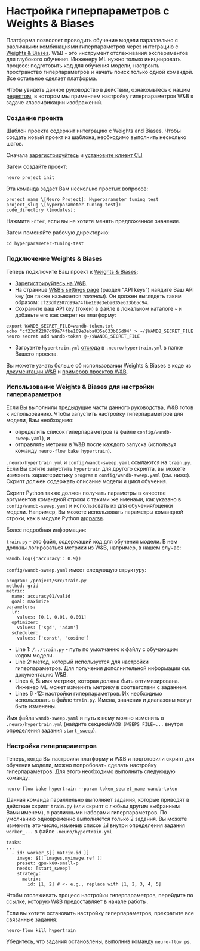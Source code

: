 # Настройка гиперпараметров с Weights & Biases

Платформа позволяет проводить обучение модели параллельно с различными комбинациями гиперпараметров через интеграцию с [Weights & Biases](https://www.wandb.com/). W&B - это инструмент отслеживания экспериментов для глубокого обучения. Инженеру ML нужно только инициировать процесс: подготовить код для обучения модели, настроить пространство гиперпараметров и начать поиск только одной командой. Все остальное сделает платформа.

Чтобы увидеть данное руководство в действии, ознакомьтесь с нашим [рецептом](https://github.com/neuromation/ml-recipe-hyperparam-wandb), в котором мы применяем настройку гиперпараметров W&B к задаче классификации изображений.

### Создание проекта

Шаблон проекта содержит интеграцию с Weights and Biases. Чтобы создать новый проект из шаблона, необходимо выполнить несколько шагов.

Сначала [зарегистрируйтесь](https://neu.ro/) и [установите клиент CLI](https://docs.neu.ro/getting-started#installing-cli)

Затем создайте проект:

```text
neuro project init
```

Эта команда задаст Вам несколько простых вопросов:

```text
project_name \[Neuro Project]: Hyperparameter tuning test
project_slug \[hyperparameter-tuning-test]:
code_directory \[modules]:
```

Нажмите `Enter`, если вы не хотите менять предложенное значение.

Затем поменяйте рабочую директорию:

```text
cd hyperparameter-tuning-test
```

### Подключение Weights & Biases

Теперь подключите Ваш проект к [Weights & Biases](https://www.wandb.com/):

* [Зарегистрируйтесь на W&B](https://app.wandb.ai/login?signup=true).
* На странице [W&B’s settings page](https://app.wandb.ai/settings) \(раздел “API keys”\) найдите Ваш API key \(он также называется _токеном_\). Он должен выглядеть таким образом: `cf23df2207d99a74fbe169e3eba035e633b65d94`.
* Сохраните ваш API key \(токен\) в файле в локальном каталоге `~` и добавьте его как секрет на платформу:

```text
export WANDB_SECRET_FILE=wandb-token.txt
echo "cf23df2207d99a74fbe169e3eba035e633b65d94" > ~/$WANDB_SECRET_FILE
neuro secret add wandb-token @~/$WANDB_SECRET_FILE
```

* Загрузите `hypertrain.yml` [отсюда](https://github.com/neuro-inc/ml-recipe-hyperparam-wandb/blob/master/.neuro/hypertrain.yml) в `.neuro/hypertrain.yml` в папке Вашего проекта.

Вы можете узнать больше об использовании Weights & Biases в коде из [документации W&B](https://docs.wandb.com/library/api/examples) и [примеров проектов ](https://github.com/wandb/examples)[W](https://github.com/wandb/examples)[&B](https://github.com/wandb/examples).

### Использование Weights & Biases для настройки гиперпараметров

Если Вы выполнили предыдущие части данного руководства, W&B готов к использованию. Чтобы запустить настройку гиперпараметров для модели, Вам необходимо:

* определить список гиперпараметров \(в файле `config/wandb-sweep.yaml`\), и
* отправлять метрики в W&B после каждого запуска \(используя команду `neuro-flow bake hypertrain`\).

`.neuro/hypertrain.yml` и `config/wandb-sweep.yaml` ссылаются на `train.py`. Если Вы хотите запустить `hypertrain` для другого скрипта, вы можете изменить характеристику `program` в `config/wandb-sweep.yaml` \(см. ниже\). Скрипт должен содержать описание модели и цикл обучения.

Скрипт Python также должен получать параметры в качестве аргументов командной строки с такими же именами, как указано в `config/wandb-sweep.yaml` и использовать их для обучения/оценки модели. Например, Вы можете использовать параметры командной строки, как в модуле Python [argparse](https://docs.python.org/3/library/argparse.html).

Более подробная информация:

`train.py` - это файл, содержащий код для обучения модели. В нем должны логироваться метрики из W&B, например, в нашем случае:

```text
wandb.log({'accuracy': 0.9})
```

`config/wandb-sweep.yaml` имеет следующую структуру:

```text
program: /project/src/train.py
method: grid
metric:
  name: accuracy01/valid
  goal: maximize
parameters:
  lr:
    values: [0.1, 0.01, 0.001]
  optimizer:
    values: ['sgd', 'adam']
  scheduler:
    values: ['const', 'cosine']
```

* Line 1: `/../train.py` - путь по умолчанию к файлу с обучающим кодом модели.
* Line 2: метод, который используется для настройки гиперпараметров. Для получения дополнительной информации см. документацию W&B.
* Lines 4, 5: имя метрики, которая должна быть оптимизирована. Инженер ML может изменить метрику в соответствии с заданием.
* Lines 6 -12: настройки гиперпараметров. Их необходимо использовать в файле `train.py`. Имена, значения и диапазоны могут быть изменены.

Имя файла `wandb-sweep.yaml` и путь к нему можно изменить в `.neuro/hypertrain.yml` \(найдите секцию`WANDB_SWEEPS_FILE=...` внутри определения задания `start_sweep`\).

### Настройка гиперпараметров

Теперь, когда Вы настроили платформу и W&B и подготовили скрипт для обучения модели, можно попробовать сделать настройку гиперпараметров. Для этого необходимо выполнить следующую команду:

```text
neuro-flow bake hypertrain --param token_secret_name wandb-token
```

Данная команда параллельно выполняет задания, которые приводят в действие скрипт `train.py` \(или скрипт с любым другим выбранным Вами именем\), с различными наборами гиперпараметров. По умолчанию одновременно выполняется только 2 задания. Вы можете изменить это число, изменив список `id` внутри определения задания `worker_...` в файле `.neuro/hypertrain.yml`

```text
tasks:
...
  - id: worker_$[[ matrix.id ]]
    image: $[[ images.myimage.ref ]]
    preset: gpu-k80-small-p
    needs: [start_sweep]
    strategy:
      matrix:
        id: [1, 2] # <- e.g., replace with [1, 2, 3, 4, 5]
```

Чтобы отслеживать процесс настройки гиперпараметров, перейдите по ссылке, которую W&B предоставляет в начале работы.

Если вы хотите остановить настройку гиперпараметров, прекратите все связанные задания:

```text
neuro-flow kill hypertrain
```

Убедитесь, что задания остановлены, выполнив команду `neuro-flow ps`.

